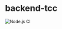 # backend-tcc
![Node.js CI](https://github.com/nyelson/backend-tcc/workflows/Node.js%20CI/badge.svg?branch=master)
